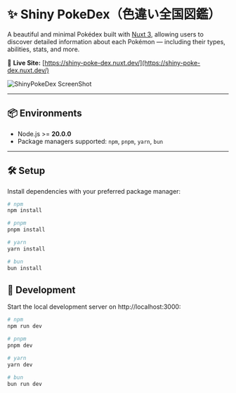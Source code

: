 # ✨ Shiny PokeDex（色違い全国図鑑）

A beautiful and minimal Pokédex built with [Nuxt 3](https://nuxt.com), allowing users to discover detailed information about each Pokémon — including their types, abilities, stats, and more.

🚀 **Live Site:** [https://shiny-poke-dex.nuxt.dev/](https://shiny-poke-dex.nuxt.dev/)

![ShinyPokeDex ScreenShot](https://github.com/user-attachments/assets/d718cc65-34b1-496d-8253-cc0e036b6610)


---

## 📦 Environments

- Node.js >= **20.0.0**
- Package managers supported: `npm`, `pnpm`, `yarn`, `bun`

---

## 🛠 Setup

Install dependencies with your preferred package manager:

```bash
# npm
npm install

# pnpm
pnpm install

# yarn
yarn install

# bun
bun install
```

## 🧪 Development
Start the local development server on http://localhost:3000:

```bash
# npm
npm run dev

# pnpm
pnpm dev

# yarn
yarn dev

# bun
bun run dev
```
